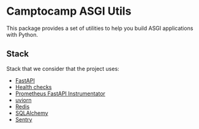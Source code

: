 # Camptocamp ASGI Utils

This package provides a set of utilities to help you build ASGI applications with Python.

## Stack

Stack that we consider that the project uses:

- [FastAPI](https://github.com/fastapi/fastapi)
- [Health checks](https://pypi.org/project/fastapi-healthchecks/)
- [Prometheus FastAPI Instrumentator](https://github.com/trallnag/prometheus-fastapi-instrumentator)
- [uviorn](https://www.uvicorn.org/)
- [Redis](https://redis.readthedocs.io/en/stable/examples/asyncio_examples.html)
- [SQLAlchemy](https://docs.sqlalchemy.org/en/20/orm/extensions/asyncio.html)
- [Sentry](https://docs.sentry.io/platforms/python/integrations/fastapi/)
